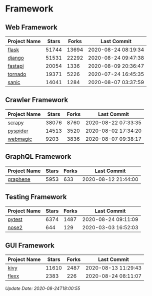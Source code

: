 # Framework

## Web Framework

| Project Name | Stars | Forks | Last Commit |
| ------------ | ----- | ----- | ----------- |
| [flask](https://github.com/pallets/flask) | 51744 | 13694 | 2020-08-24 08:19:34 |
| [django](https://github.com/django/django) | 51531 | 22292 | 2020-08-24 09:47:38 |
| [fastapi](https://github.com/tiangolo/fastapi) | 20054 | 1336 | 2020-08-09 20:36:47 |
| [tornado](https://github.com/tornadoweb/tornado) | 19371 | 5226 | 2020-07-24 16:45:35 |
| [sanic](https://github.com/huge-success/sanic) | 14041 | 1284 | 2020-08-07 03:37:59 |

## Crawler Framework

| Project Name | Stars | Forks | Last Commit |
| ------------ | ----- | ----- | ----------- |
| [scrapy](https://github.com/scrapy/scrapy) | 38076 | 8760 | 2020-08-22 07:33:35 |
| [pyspider](https://github.com/binux/pyspider) | 14513 | 3520 | 2020-08-02 17:34:20 |
| [webmagic](https://github.com/code4craft/webmagic) | 9203 | 3836 | 2020-08-07 09:38:17 |

## GraphQL Framework

| Project Name | Stars | Forks | Last Commit |
| ------------ | ----- | ----- | ----------- |
| [graphene](https://github.com/graphql-python/graphene) | 5953 | 633 | 2020-08-12 21:44:00 |

## Testing Framework

| Project Name | Stars | Forks | Last Commit |
| ------------ | ----- | ----- | ----------- |
| [pytest](https://github.com/pytest-dev/pytest) | 6374 | 1487 | 2020-08-24 09:11:09 |
| [nose2](https://github.com/nose-devs/nose2) | 644 | 129 | 2020-03-03 16:52:03 |

## GUI Framework

| Project Name | Stars | Forks | Last Commit |
| ------------ | ----- | ----- | ----------- |
| [kivy](https://github.com/kivy/kivy) | 11610 | 2487 | 2020-08-13 11:29:43 |
| [flexx](https://github.com/flexxui/flexx) | 2383 | 226 | 2020-08-24 08:11:07 |

*Update Date: 2020-08-24T18:00:55*
